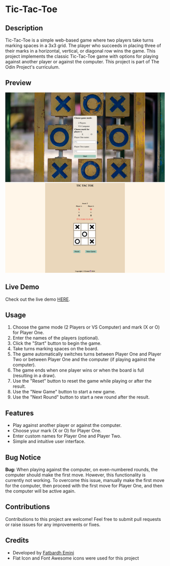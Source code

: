 # Tic-Tac-Toe

## Description
Tic-Tac-Toe is a simple web-based game where two players take turns marking spaces in a 3x3 grid. The player who succeeds in placing three of their marks in a horizontal, vertical, or diagonal row wins the game. 
This project implements the classic Tic-Tac-Toe game with options for playing against another player or against the computer.
This project is part of The Odin Project's curriculum.

## Preview
![Game Mode](images/game-mode.png)
![Game Board](images/game-board.png)

## Live Demo
Check out the live demo [HERE](https://fatbardheminii.github.io/tic-tac-toe-TOP/).

## Usage
1. Choose the game mode (2 Players or VS Computer) and mark (X or O) for Player One.
2. Enter the names of the players (optional).
3. Click the "Start" button to begin the game.
4. Take turns marking spaces on the board.
5. The game automatically switches turns between Player One and Player Two or between Player One and the computer (if playing against the computer).
6. The game ends when one player wins or when the board is full (resulting in a draw).
7. Use the "Reset" button to reset the game while playing or after the result.
8. Use the "New Game" button to start a new game.
9. Use the "Next Round" button to start a new round after the result.

## Features
- Play against another player or against the computer.
- Choose your mark (X or O) for Player One.
- Enter custom names for Player One and Player Two.
- Simple and intuitive user interface.

## Bug Notice
**Bug:** When playing against the computer, on even-numbered rounds, the computer should make the first move. However, this functionality is currently not working. 
To overcome this issue, manually make the first move for the computer, then proceed with the first move for Player One, and then the computer will be active again.

## Contributions
Contributions to this project are welcome! Feel free to submit pull requests or raise issues for any improvements or fixes.

## Credits
- Developed by [Fatbardh Emini](https://github.com/fatbardheminii)
- Flat Icon and Font Awesome icons were used for this project
